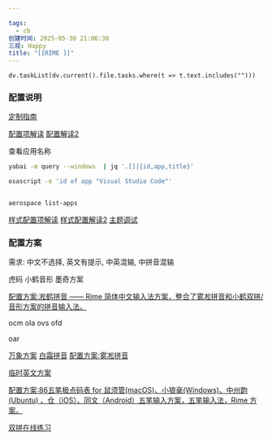 ```yaml
---

tags:
  - cb
创建时间: 2025-05-30 21:06:38
三观: Happy
title: "[[RIME ]]"
---
```



```dataviewjs
dv.taskList(dv.current().file.tasks.where(t => t.text.includes("")))
```




### 配置说明
[定制指南](https://github.com/rime/home/wiki/CustomizationGuide)

[配置项解读](https://github.com/LEOYoon-Tsaw/Rime_collections/blob/master/Rime_description.md)
[配置解读2](https://github.com/KyleBing/rime-wubi86-jidian/wiki/Schema.yaml-%E8%AF%A6%E8%A7%A3)

查看应用名称

```bash
yabai -m query --windows  | jq '.[]|{id,app,title}'

osascript -e 'id of app "Visual Studio Code"'


aerospace list-apps


```



[样式配置项解读](https://github.com/LEOYoon-Tsaw/Rime_collections/blob/master/%E9%BC%A0%E9%AC%9A%E7%AE%A1%E4%BB%8B%E9%9D%A2%E9%85%8D%E7%BD%AE%E6%8C%87%E5%8D%97.md)
[样式配置解读2](https://github.com/KyleBing/rime-wubi86-jidian/wiki/%E7%9A%AE%E8%82%A4%E9%85%8D%E7%BD%AE%E8%AF%A6%E8%A7%A3)
[主题调试](https://gjrobert.github.io/Rime-See-Me-squirrel/)

### 配置方案 

需求: 中文不选择, 英文有提示, 中英混输, 中拼音混输


虎码
小鹤音形
墨奇方案

[配置方案:凇鹤拼音 —— Rime 简体中文输入法方案，整合了雾凇拼音和小鹤双拼/音形方案的拼音输入法。](https://github.com/kchen0x/rime-crane?tab=readme-ov-file)


ocm
ola
ovs
ofd

oar





[万象方案](https://github.com/amzxyz/rime_wanxiang_pro)
[白霜拼音](https://github.com/gaboolic/rime-frost)
[配置方案:雾凇拼音](https://github.com/iDvel/rime-ice)


[临时英文方案](https://github.com/KyleBing/rime-wubi86-jidian/issues/154)

[配置方案:86五笔极点码表 for 鼠须管(macOS)、小狼毫(Windows)、中州韵(Ubuntu) 、仓（iOS）、同文（Android）五笔输入方案，五笔输入法，Rime 方案。](https://github.com/KyleBing/rime-wubi86-jidian/tree/master)


[双拼在线练习](https://api.ihint.me/shuang)

